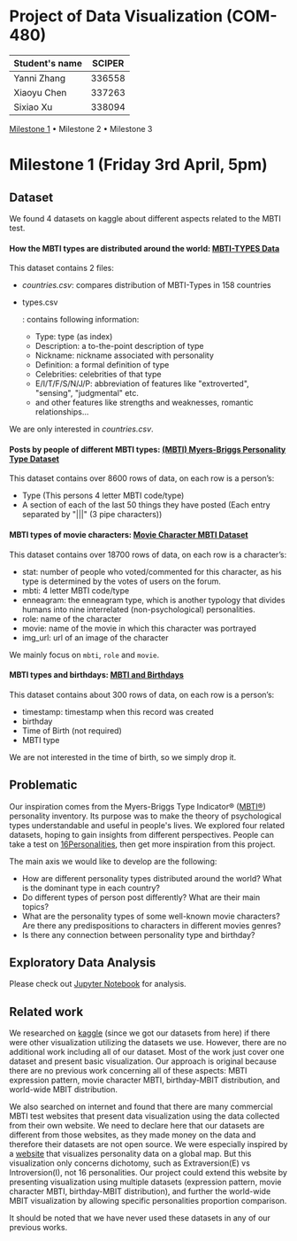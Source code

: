 # Project of Data Visualization (COM-480)

| Student's name | SCIPER |
| -------------- | ------ |
| Yanni Zhang | 336558 |
| Xiaoyu Chen | 337263 |
| Sixiao Xu   | 338094 |

[Milestone 1](#milestone-1-friday-3rd-april-5pm) • Milestone 2 • Milestone 3
# Milestone 1 (Friday 3rd April, 5pm)
## Dataset

We found 4 datasets on kaggle about different aspects related to the MBTI test.

#### How the MBTI types are distributed around the world: [MBTI-TYPES Data](https://www.kaggle.com/datasets/yamaerenay/mbtitypes-full)

This dataset contains 2 files:

- *countries.csv*: compares distribution of MBTI-Types in 158 countries

- types.csv

  : contains following information:

  - Type: type (as index)
  - Description: a to-the-point description of type
  - Nickname: nickname associated with personality
  - Definition: a formal definition of type
  - Celebrities: celebrities of that type
  - E/I/T/F/S/N/J/P: abbreviation of features like "extroverted", "sensing", "judgmental" etc.
  - and other features like strengths and weaknesses, romantic relationships…

We are only interested in *countries.csv*.

#### Posts by people of different MBTI types: [(MBTI) Myers-Briggs Personality Type Dataset](https://www.kaggle.com/datasets/datasnaek/mbti-type)

This dataset contains over 8600 rows of data, on each row is a person’s:

- Type (This persons 4 letter MBTI code/type)
- A section of each of the last 50 things they have posted (Each entry separated by "|||" (3 pipe characters))

#### MBTI types of movie characters: [Movie Character MBTI Dataset](https://www.kaggle.com/datasets/subinium/movie-character-mbti-dataset)

This dataset contains over 18700 rows of data, on each row is a character’s:

- stat: number of people who voted/commented for this character, as his type is determined by the votes of users on the forum.
- mbti: 4 letter MBTI code/type
- enneagram: the enneagram type, which is another typology that divides humans into nine interrelated (non-psychological) personalities.
- role: name of the character
- movie: name of the movie in which this character was portrayed
- img_url: url of an image of the character

We mainly focus on `mbti`, `role` and `movie`.

#### MBTI types and birthdays: [MBTI and Birthdays](https://www.kaggle.com/datasets/dakotagravitt/mbti-and-birthdays)

This dataset contains about 300 rows of data, on each row is a person’s:

- timestamp: timestamp when this record was created
- birthday
- Time of Birth (not required)
- MBTI type

We are not interested in the time of birth, so we simply drop it.

## Problematic
Our inspiration comes from the Myers-Briggs Type Indicator® ([MBTI®](https://www.myersbriggs.org/my-mbti-personality-type/mbti-basics/)) personality inventory. Its purpose was to make the theory of psychological types understandable and useful in people's lives. We explored four related datasets, hoping to gain insights from different perspectives. People can take a test on [16Personalities](https://www.16personalities.com/free-personality-test), then get more inspiration from this project.

The main axis we would like to develop are the following:

- How are different personality types distributed around the world? What is the dominant type in each country?
- Do different types of person post differently? What are their main topics?
- What are the personality types of some well-known movie characters? Are there any predispositions to characters in different movies genres?
- Is there any connection between personality type and birthday?
## Exploratory Data Analysis
Please check out [Jupyter Notebook](https://github.com/com-480-data-visualization/datavis-project-2022-nomorebugs/blob/main/data/DataAnalysis.ipynb) for analysis. 

## Related work

We researched on [kaggle](https://www.kaggle.com/) (since we got our datasets from here) if there were other visualization utilizing the datasets we use. However, there are no additional work including all of our dataset. Most of the work just cover one dataset and present basic visualization. Our approach is original because there are no previous work concerning all of these aspects: MBTI expression pattern, movie character MBTI, birthday-MBIT distribution, and world-wide MBIT distribution.

We also searched on internet and found that there are many commercial MBTI test websites that present data visualization using the data collected from their own website. We need to declare here that our datasets are different from those websites, as they made money on the data and therefore their datasets are not open source. We were especially inspired by a [website](https://www.16personalities.com/country-profiles/global/world) that visualizes personality data on a global map. But this visualization only concerns dichotomy, such as Extraversion(E) vs Introversion(I), not 16 personalities. Our project could extend this website by presenting visualization using multiple datasets (expression pattern, movie character MBTI, birthday-MBIT distribution), and further the world-wide MBIT visualization by allowing specific personalities proportion comparison.

It should be noted that we have never used these datasets in any of our previous works.
